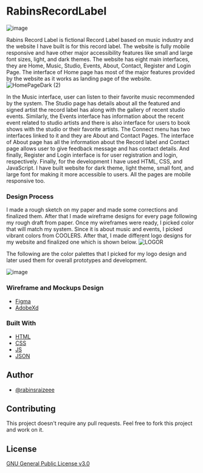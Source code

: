 # RabinsRecordLabel

![image](https://user-images.githubusercontent.com/81344523/130081421-b2562417-246c-4f47-8e4e-522349ad1b74.png)

Rabins Record Label is fictional Record Label based on music industry and the website I have built is for this record label. The website is fully mobile responsive and have other major accessibility features like small and large font sizes, light, and dark themes. The website has eight main interfaces, they are Home, Music, Studio, Events, About, Contact, Register and Login Page. The interface of Home page has most of the major features provided by the website as it works as landing page of the website.
![HomePageDark (2)](https://user-images.githubusercontent.com/81344523/130088467-1230096e-d6a0-4b7a-84d8-bbcf0e749df3.png)


In the Music interface, user can listen to their favorite music recommended by the system. The Studio page has details about all the featured and signed artist the record label has along with the gallery of recent studio events. Similarly, the Events interface has information about the recent event related to studio artists and there is also interface for users to book shows with the studio or their favorite artists. The Connect menu has two interfaces linked to it and they are About and Contact Pages.
The interface of About page has all the information about the Record label and Contact page allows user to give feedback message and has contact details. And finally, Register and Login interface is for user registration and login, respectively.
Finally, for the development I have used HTML, CSS, and JavaScript. I have built website for dark theme, light theme, small font, and large font for making it more accessible to users. All the pages are mobile responsive too.

### Design Process

I made a rough sketch on my paper and made some corrections and finalized them. After that I made wireframe designs for every page following my rough draft from paper.
Once my wireframes were ready, I picked color that will match my system. Since it is about music and events, I picked vibrant colors from COOLERS. After that, I made different logo designs for my website and finalized one which is shown below.
![LOGOR](https://user-images.githubusercontent.com/81344523/130096335-9447318c-34e2-4116-a78d-5327ba28f518.png)

The following are the color palettes that I picked for my logo design and later used them for overall prototypes and development.

![image](https://user-images.githubusercontent.com/81344523/130095866-312436fd-1acb-47f1-979e-14740d1f0082.png)


### Wireframe and Mockups Design

* [Figma](https://www.figma.com/file/p4npjfSxYBCWO0lplvFlHX/Prototypes-HCI-Project?node-id=0%3A1)
* [AdobeXd](https://www.adobe.com/products/xd.html)


### Built With

* [HTML](https://developer.mozilla.org/en-US/docs/Web/HTML)
* [CSS](https://developer.mozilla.org/en-US/docs/Web/CSS)
* [JS](https://www.javascript.com/)
* [JSON](https://www.json.org/json-en.html)

## Author

* [@rabinsraizeee](https://github.com/rabinsraizeee)

## Contributing
This project doesn't require any pull requests. Feel free to fork this project and work on it.

## License
[GNU General Public License v3.0](https://choosealicense.com/licenses/gpl-3.0/)
